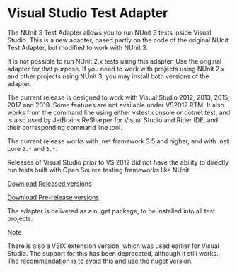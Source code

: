 # Visual Studio Test Adapter

The NUnit 3 Test Adapter allows you to run NUnit 3 tests inside Visual Studio. This is a new adapter, based partly on the code of the original NUnit Test Adapter, but modified to work with NUnit 3.

It is not possible to run NUnit 2.x tests using this adapter. Use the original adapter for that purpose. If you need to work with projects using NUnit 2.x and other projects using NUnit 3, you may install both versions of the adapter.

The current release is designed to work with Visual Studio 2012, 2013, 2015, 2017 and 2019. Some features are not available under VS2012 RTM. It also works from the command line using either vstest.console or dotnet test, and is also used by JetBrains ReSharper for Visual Studio and Rider IDE, and their corresponding command line tool.

The current release works with .net framework 3.5 and higher, and with .net core `2.*` and `3.*`.

Releases of Visual Studio prior to VS 2012 did not have the ability to directly run tests built with Open Source testing frameworks like NUnit.

[Download Released versions](https://www.nuget.org/packages/NUnit3TestAdapter/)

[Download Pre-release versions](https://www.myget.org/feed/nunit/package/nuget/NUnit3TestAdapter)

The adapter is delivered as a nuget package, to be installed into all test projects.  

> [!NOTE]
> There is also a VSIX extension version, which was used earlier for Visual Studio. The support for this has been deprecated, although it still works. The recommendation is to avoid this and use the nuget version.
